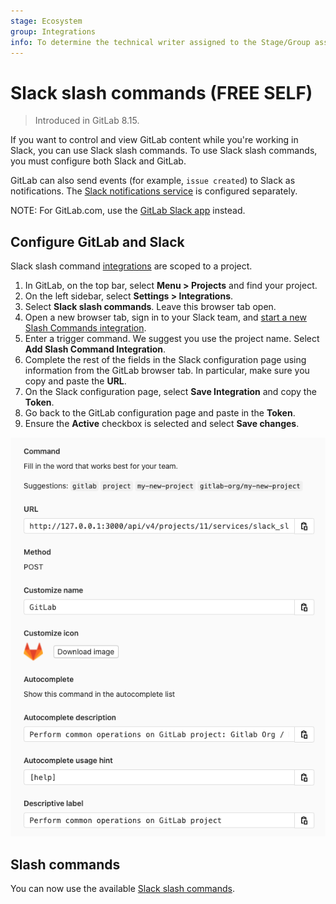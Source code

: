 ```yaml
---
stage: Ecosystem
group: Integrations
info: To determine the technical writer assigned to the Stage/Group associated with this page, see https://about.gitlab.com/handbook/engineering/ux/technical-writing/#assignments
---
```


# Slack slash commands **(FREE SELF)**

> Introduced in GitLab 8.15.

If you want to control and view GitLab content while you're
working in Slack, you can use Slack slash commands.
To use Slack slash commands, you must configure both Slack and GitLab.

GitLab can also send events (for example, `issue created`) to Slack as notifications.
The [Slack notifications service](slack.md) is configured separately.

NOTE:
For GitLab.com, use the [GitLab Slack app](gitlab_slack_application.md) instead.

## Configure GitLab and Slack

Slack slash command [integrations](overview.md#accessing-integrations)
are scoped to a project.

1. In GitLab, on the top bar, select **Menu > Projects** and find your project.
1. On the left sidebar, select **Settings > Integrations**.
1. Select **Slack slash commands**. Leave this browser tab open.
1. Open a new browser tab, sign in to your Slack team, and [start a new Slash Commands integration](https://my.slack.com/services/new/slash-commands).
1. Enter a trigger command. We suggest you use the project name.
   Select **Add Slash Command Integration**.
1. Complete the rest of the fields in the Slack configuration page using information from the GitLab browser tab.
   In particular, make sure you copy and paste the **URL**.
1. On the Slack configuration page, select **Save Integration** and copy the **Token**.
1. Go back to the GitLab configuration page and paste in the **Token**.
1. Ensure the **Active** checkbox is selected and select **Save changes**.

![Slack setup instructions](img/slack_setup.png)

## Slash commands

You can now use the available [Slack slash commands](../../../integration/slash_commands.md).
